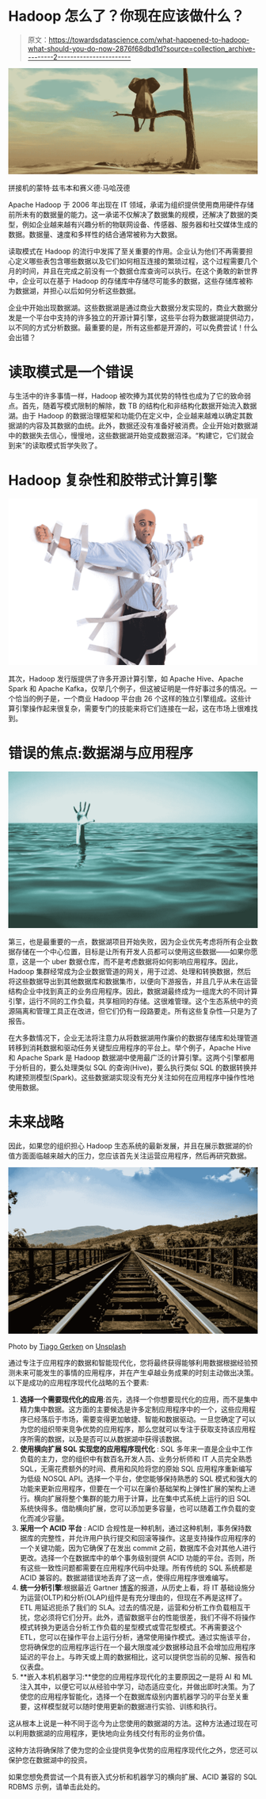 # Hadoop 怎么了？你现在应该做什么？

> 原文：<https://towardsdatascience.com/what-happened-to-hadoop-what-should-you-do-now-2876f68dbd1d?source=collection_archive---------2----------------------->

![](img/3064cc7b1b740f790ef679e1a39b41f9.png)

拼接机的蒙特·兹韦本和赛义德·马哈茂德

Apache Hadoop 于 2006 年出现在 IT 领域，承诺为组织提供使用商用硬件存储前所未有的数据量的能力。这一承诺不仅解决了数据集的规模，还解决了数据的类型，例如企业越来越有兴趣分析的物联网设备、传感器、服务器和社交媒体生成的数据。数据量、速度和多样性的结合通常被称为大数据。

读取模式在 Hadoop 的流行中发挥了至关重要的作用。企业认为他们不再需要担心定义哪些表包含哪些数据以及它们如何相互连接的繁琐过程，这个过程需要几个月的时间，并且在完成之前没有一个数据仓库查询可以执行。在这个勇敢的新世界中，企业可以在基于 Hadoop 的存储库中存储尽可能多的数据，这些存储库被称为数据湖，并担心以后如何分析这些数据。

企业中开始出现数据湖。这些数据湖是通过商业大数据分发实现的，商业大数据分发是一个平台中支持的许多独立的开源计算引擎，这些平台将为数据湖提供动力，以不同的方式分析数据。最重要的是，所有这些都是开源的，可以免费尝试！什么会出错？

# 读取模式是一个错误

与生活中的许多事情一样，Hadoop 被吹捧为其优势的特性也成为了它的致命弱点。首先，随着写模式限制的解除，数 TB 的结构化和非结构化数据开始流入数据湖。由于 Hadoop 的数据治理框架和功能仍在定义中，企业越来越难以确定其数据湖的内容及其数据的血统。此外，数据还没有准备好被消费。企业开始对数据湖中的数据失去信心，慢慢地，这些数据湖开始变成数据沼泽。“构建它，它们就会到来”的读取模式哲学失败了。

# Hadoop 复杂性和胶带式计算引擎

![](img/3f036170690a17d81fc6e0ec54c1e69d.png)

其次，Hadoop 发行版提供了许多开源计算引擎，如 Apache Hive、Apache Spark 和 Apache Kafka，仅举几个例子，但这被证明是一件好事过多的情况。一个恰当的例子是，一个商业 Hadoop 平台由 26 个这样的独立引擎组成。这些计算引擎操作起来很复杂，需要专门的技能来将它们连接在一起，这在市场上很难找到。

# 错误的焦点:数据湖与应用程序

![](img/08e24730ad951cb2d8e9852f29997b53.png)

第三，也是最重要的一点，数据湖项目开始失败，因为企业优先考虑将所有企业数据存储在一个中心位置，目标是让所有开发人员都可以使用这些数据——如果你愿意，这是一个 uber 数据仓库，而不是考虑数据将如何影响应用程序。因此，Hadoop 集群经常成为企业数据管道的网关，用于过滤、处理和转换数据，然后将这些数据导出到其他数据库和数据集市，以便向下游报告，并且几乎从未在运营结构企业中找到真正的业务应用程序。因此，数据湖最终成为一组庞大的不同计算引擎，运行不同的工作负载，共享相同的存储。这很难管理。这个生态系统中的资源隔离和管理工具正在改进，但它们仍有一段路要走。所有这些复杂性—只是为了报告。

在大多数情况下，企业无法将注意力从将数据湖用作廉价的数据存储库和处理管道转移到消耗数据和驱动任务关键型应用程序的平台上。举个例子，Apache Hive 和 Apache Spark 是 Hadoop 数据湖中使用最广泛的计算引擎。这两个引擎都用于分析目的，要么处理类似 SQL 的查询(Hive)，要么执行类似 SQL 的数据转换并构建预测模型(Spark)。这些数据湖实现没有充分关注如何在应用程序中操作性地使用数据。

# 未来战略

因此，如果您的组织担心 Hadoop 生态系统的最新发展，并且在展示数据湖的价值方面面临越来越大的压力，您应该首先关注运营应用程序，然后再研究数据。

![](img/43a3215498d961fea06fe9e341cdebc7.png)

Photo by [Tiago Gerken](https://unsplash.com/@tiagogerken?utm_source=medium&utm_medium=referral&source=post_page---------------------------) on [Unsplash](https://unsplash.com/?utm_source=medium&utm_medium=referral&source=post_page---------------------------)

通过专注于应用程序的数据和智能现代化，您将最终获得能够利用数据根据经验预测未来可能发生的事情的应用程序，并在产生卓越业务成果的时刻主动做出决策。以下是成功的应用程序现代化战略的五个要素:

1.  **选择一个需要现代化的应用**:首先，选择一个你想要现代化的应用，而不是集中精力集中数据。这方面的主要候选是许多定制应用程序中的一个，这些应用程序已经落后于市场，需要变得更加敏捷、智能和数据驱动。一旦您确定了可以为您的组织带来竞争优势的应用程序，那么您就可以专注于获取支持该应用程序所需的数据，以及是否可以从数据湖中获得该数据。
2.  **使用横向扩展 SQL 实现您的应用程序现代化** : SQL 多年来一直是企业中工作负载的主力，您的组织中有数百名开发人员、业务分析师和 IT 人员完全熟悉 SQL，无需花费额外的时间、费用和风险将您的原始 SQL 应用程序重新编写为低级 NOSQL API。选择一个平台，使您能够保持熟悉的 SQL 模式和强大的功能来更新应用程序，但要在一个可以在廉价基础架构上弹性扩展的架构上进行。横向扩展将整个集群的能力用于计算，比在集中式系统上运行的旧 SQL 系统快得多。借助横向扩展，您可以添加更多容量，也可以随着工作负载的变化而减少容量。
3.  **采用一个 ACID 平台** : ACID 合规性是一种机制，通过这种机制，事务保持数据库的完整性，并允许用户执行提交和回滚等操作。这是支持操作应用程序的一个关键功能，因为它确保了在发出 commit 之前，数据库不会对其他人进行更改。选择一个在数据库中的单个事务级别提供 ACID 功能的平台。否则，所有这些一致性问题都需要在应用程序代码中处理。所有传统的 SQL 系统都是 ACID 兼容的。数据湖错误地丢弃了这一点，使得应用程序很难编写。
4.  **统一分析引擎**:根据最近 Gartner [博客](https://blogs.gartner.com/adam-ronthal/2019/07/17/one-dbms-market/?source=post_page---------------------------)的报道，从历史上看，将 IT 基础设施分为运营(OLTP)和分析(OLAP)组件是有充分理由的，但现在不再是这样了。ETL 用延迟扼杀了我们的 SLA。过去的情况是，运营和分析工作负载相互干扰，您必须将它们分开。此外，遗留数据平台的性能很差，我们不得不将操作模式转换为更适合分析工作负载的星型模式或雪花型模式。不再需要这个 ETL，您可以在操作平台上运行分析，通常使用操作模式。通过实施该平台，您将确保您的应用程序运行在一个最大限度减少数据移动且不会增加应用程序延迟的平台上。与昨天或上周的数据相比，这可以提供您当前的见解、报告和仪表盘。
5.  **嵌入本机机器学习:**使您的应用程序现代化的主要原因之一是将 AI 和 ML 注入其中，以便它可以从经验中学习，动态适应变化，并做出即时决策。为了使您的应用程序智能化，选择一个在数据库级别内置机器学习的平台至关重要，这样模型就可以随时使用更新的数据进行实验、训练和执行。

这从根本上说是一种不同于迄今为止您使用的数据湖的方法。这种方法通过现在可以利用数据湖的应用程序，更快地向业务线交付有形的业务价值。

这种方法将确保除了使为您的企业提供竞争优势的应用程序现代化之外，您还可以保护您在数据湖中的投资。

如果您想免费尝试一个具有嵌入式分析和机器学习的横向扩展、ACID 兼容的 SQL RDBMS 示例，请单击此处的。